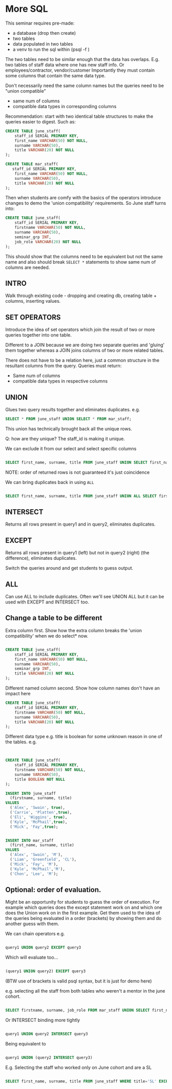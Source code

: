 # More SQL

This seminar requires pre-made:

- a database (drop then create)
- two tables
- data populated in two tables
- a venv to run the sql within (psql -f <file name>)

The two tables need to be similar enough that the data has overlaps. E.g. two tables of staff data where one has new staff info. Or employees/contractor, vendor/customer
Importantly they must contain some columns that contain the same data type.

Don't necessarily need the same column names but the queries need to be "union compatible"

- same num of columns
- compatible data types in corresponding columns

Recommendation: start with two identical table structures to make the queries easier to digest.
Such as:

```sql
CREATE TABLE june_staff(
    staff_id SERIAL PRIMARY KEY,
    first_name VARCHAR(50) NOT NULL,
    surname VARCHAR(50),
    title VARCHAR(20) NOT NULL
);

CREATE TABLE mar_staff(
   staff_id SERIAL PRIMARY KEY,
    first_name VARCHAR(50) NOT NULL,
    surname VARCHAR(50),
    title VARCHAR(20) NOT NULL
);

```

Then when students are comfy with the basics of the operators introduce changes to demo the 'union compatibility' requirements. So June staff turns into:

```sql
CREATE TABLE june_staff(
    staff_id SERIAL PRIMARY KEY,
    firstname VARCHAR(50) NOT NULL,
    surname VARCHAR(50),
    seminar_grp INT,
    job_role VARCHAR(20) NOT NULL
);
```

This should show that the columns need to be equivalent but not the same name and also should break `SELECT *` statements to show same num of columns are needed.

## INTRO

Walk through existing code - dropping and creating db, creating table + columns, inserting values.

## SET OPERATORS

Introduce the idea of set operators which join the result of two or more queries together into one table.

Different to a JOIN because we are doing two separate queries and 'gluing' them together whereas a JOIN joins columns of two or more related tables.

There does not have to be a relation here, just a common structure in the resultant columns from the query.
Queries must return:

- Same num of columns
- compatible data types in respective columns

## UNION

Glues two query results together and eliminates duplicates.
e.g.

```sql
SELECT * FROM june_staff UNION SELECT * FROM mar_staff;
```

This union has technically brought back all the unique rows.

Q: how are they unique?
The staff_id is making it unique.

We can exclude it from our select and select specific columns

```sql

SELECT first_name, surname, title FROM june_staff UNION SELECT first_name, surname, title FROM mar_staff;
```

NOTE: order of returned rows is not guaranteed it's just coincidence

We can bring duplicates back in using `ALL`

```sql

SELECT first_name, surname, title FROM june_staff UNION ALL SELECT first_name, surname, title FROM mar_staff;
```

## INTERSECT

Returns all rows present in query1 and in query2, eliminates duplicates.

## EXCEPT

Returns all rows present in query1 (left) but not in query2 (right) (the difference), eliminates duplicates.

Switch the queries around and get students to guess output.

## <operator> ALL

Can use ALL to include duplicates. Often we'll see UNION ALL but it can be used with EXCEPT and INTERSECT too.

## Change a table to be different

Extra column first. Show how the extra column breaks the 'union compatibility' when we do select\* now.

```sql

CREATE TABLE june_staff(
    staff_id SERIAL PRIMARY KEY,
    first_name VARCHAR(50) NOT NULL,
    surname VARCHAR(50),
    seminar_grp INT,
    title VARCHAR(20) NOT NULL
);
```

Different named column second. Show how column names don't have an impact here

```sql
CREATE TABLE june_staff(
    staff_id SERIAL PRIMARY KEY,
    firstname VARCHAR(50) NOT NULL,
    surname VARCHAR(50),
    title VARCHAR(20) NOT NULL
);
```

Different data type e.g. title is boolean for some unknown reason in one of the tables.
e.g.

```sql


CREATE TABLE june_staff(
    staff_id SERIAL PRIMARY KEY,
    firstname VARCHAR(50) NOT NULL,
    surname VARCHAR(50),
    title BOOLEAN NOT NULL
);

INSERT INTO june_staff
  (firstname, surname, title)
VALUES
  ('Alex', 'Swain', true),
  ('Carrie', 'Platten',true),
  ('Eli', 'Wiggins', true),
  ('Kyle', 'McPhail',true),
  ('Mick', 'Fay',true);


INSERT INTO mar_staff
  (first_name, surname, title)
VALUES
  ('Alex', 'Swain', 'M'),
  ('Liam', 'Greenfield', 'CL'),
  ('Mick', 'Fay', 'M'),
  ('Kyle', 'McPhail','M'),
  ('Chon', 'Lee', 'M');


```

## Optional: order of evaluation.

Might be an opportunity for students to guess the order of execution. For example which queries does the except statement work on and which one does the Union work on in the first example. Get them used to the idea of the queries being evaluated in a order (brackets) by showing them and do another guess with them.

We can chain operators e.g.

```sql

query1 UNION query2 EXCEPT query3

```

Which will evaluate too...

```sql

(query1 UNION query2) EXCEPT query3

```

(BTW use of brackets is valid psql syntax, but it is just for demo here)

e.g. selecting all the staff from both tables who weren't a mentor in the june cohort.

```sql

SELECT firstname, surname, job_role FROM mar_staff UNION SELECT first_name, surname, title FROM june_staff EXCEPT SELECT first_name, surname, title FROM june_staff WHERE title='M';

```

Or
INTERSECT binding more tightly

```sql

query1 UNION query2 INTERSECT query3

```

Being equivalent to

```sql

query1 UNION (query2 INTERSECT query3)

```

E.g. Selecting the staff who worked only on June cohort and are a SL

```sql

SELECT first_name, surname, title FROM june_staff WHERE title='SL' EXCEPT SELECT firstname, surname, job_role FROM mar_staff INTERSECT SELECT first_name, surname, title FROM june_staff;
```
